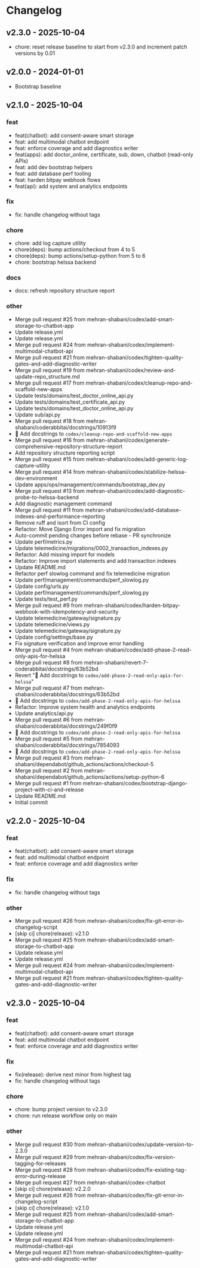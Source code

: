 # Changelog

## v2.3.0 - 2025-10-04
- chore: reset release baseline to start from v2.3.0 and increment patch versions by 0.01

## v2.0.0 - 2024-01-01
- Bootstrap baseline
## v2.1.0 - 2025-10-04
### feat
- feat(chatbot): add consent-aware smart storage
- feat: add multimodal chatbot endpoint
- feat: enforce coverage and add diagnostics writer
- feat(apps): add doctor_online, certificate, sub, down, chatbot (read-only APIs)
- feat: add dev bootstrap helpers
- feat: add database perf tooling
- feat: harden bitpay webhook flows
- feat(api): add system and analytics endpoints

### fix
- fix: handle changelog without tags

### chore
- chore: add log capture utility
- chore(deps): bump actions/checkout from 4 to 5
- chore(deps): bump actions/setup-python from 5 to 6
- chore: bootstrap helssa backend

### docs
- docs: refresh repository structure report

### other
- Merge pull request #25 from mehran-shabani/codex/add-smart-storage-to-chatbot-app
- Update release.yml
- Update release.yml
- Merge pull request #24 from mehran-shabani/codex/implement-multimodal-chatbot-api
- Merge pull request #21 from mehran-shabani/codex/tighten-quality-gates-and-add-diagnostic-writer
- Merge pull request #19 from mehran-shabani/codex/review-and-update-repo_structure.md
- Merge pull request #17 from mehran-shabani/codex/cleanup-repo-and-scaffold-new-apps
- Update tests/domains/test_doctor_online_api.py
- Update tests/domains/test_certificate_api.py
- Update tests/domains/test_doctor_online_api.py
- Update sub/api.py
- Merge pull request #18 from mehran-shabani/coderabbitai/docstrings/10913f9
- 📝 Add docstrings to `codex/cleanup-repo-and-scaffold-new-apps`
- Merge pull request #16 from mehran-shabani/codex/generate-comprehensive-repository-structure-report
- Add repository structure reporting script
- Merge pull request #15 from mehran-shabani/codex/add-generic-log-capture-utility
- Merge pull request #14 from mehran-shabani/codex/stabilize-helssa-dev-environment
- Update apps/ops/management/commands/bootstrap_dev.py
- Merge pull request #13 from mehran-shabani/codex/add-diagnostic-probe-to-helssa-backend
- Add diagnostic management command
- Merge pull request #11 from mehran-shabani/codex/add-database-indexes-and-performance-reporting
- Remove ruff and isort from CI config
- Refactor: Move Django Error import and fix migration
- Auto-commit pending changes before rebase - PR synchronize
- Update perf/metrics.py
- Update telemedicine/migrations/0002_transaction_indexes.py
- Refactor: Add missing import for models
- Refactor: Improve import statements and add transaction indexes
- Update README.md
- Refactor perf slowlog command and fix telemedicine migration
- Update perf/management/commands/perf_slowlog.py
- Update config/urls.py
- Update perf/management/commands/perf_slowlog.py
- Update tests/test_perf.py
- Merge pull request #9 from mehran-shabani/codex/harden-bitpay-webhook-with-idempotency-and-security
- Update telemedicine/gateway/signature.py
- Update telemedicine/views.py
- Update telemedicine/gateway/signature.py
- Update config/settings/base.py
- Fix signature verification and improve error handling
- Merge pull request #4 from mehran-shabani/codex/add-phase-2-read-only-apis-for-helssa
- Merge pull request #8 from mehran-shabani/revert-7-coderabbitai/docstrings/63b52bd
- Revert "📝 Add docstrings to `codex/add-phase-2-read-only-apis-for-helssa`"
- Merge pull request #7 from mehran-shabani/coderabbitai/docstrings/63b52bd
- 📝 Add docstrings to `codex/add-phase-2-read-only-apis-for-helssa`
- Refactor: Improve system health and analytics endpoints
- Update analytics/api.py
- Merge pull request #6 from mehran-shabani/coderabbitai/docstrings/249f0f9
- 📝 Add docstrings to `codex/add-phase-2-read-only-apis-for-helssa`
- Merge pull request #5 from mehran-shabani/coderabbitai/docstrings/7854093
- 📝 Add docstrings to `codex/add-phase-2-read-only-apis-for-helssa`
- Merge pull request #3 from mehran-shabani/dependabot/github_actions/actions/checkout-5
- Merge pull request #2 from mehran-shabani/dependabot/github_actions/actions/setup-python-6
- Merge pull request #1 from mehran-shabani/codex/bootstrap-django-project-with-ci-and-release
- Update README.md
- Initial commit

## v2.2.0 - 2025-10-04
### feat
- feat(chatbot): add consent-aware smart storage
- feat: add multimodal chatbot endpoint
- feat: enforce coverage and add diagnostics writer

### fix
- fix: handle changelog without tags

### other
- Merge pull request #26 from mehran-shabani/codex/fix-git-error-in-changelog-script
- [skip ci] chore(release): v2.1.0
- Merge pull request #25 from mehran-shabani/codex/add-smart-storage-to-chatbot-app
- Update release.yml
- Update release.yml
- Merge pull request #24 from mehran-shabani/codex/implement-multimodal-chatbot-api
- Merge pull request #21 from mehran-shabani/codex/tighten-quality-gates-and-add-diagnostic-writer

## v2.3.0 - 2025-10-04
### feat
- feat(chatbot): add consent-aware smart storage
- feat: add multimodal chatbot endpoint
- feat: enforce coverage and add diagnostics writer

### fix
- fix(release): derive next minor from highest tag
- fix: handle changelog without tags

### chore
- chore: bump project version to v2.3.0
- chore: run release workflow only on main

### other
- Merge pull request #30 from mehran-shabani/codex/update-version-to-2.3.0
- Merge pull request #29 from mehran-shabani/codex/fix-version-tagging-for-releases
- Merge pull request #28 from mehran-shabani/codex/fix-existing-tag-error-during-release
- Merge pull request #27 from mehran-shabani/codex-chatbot
- [skip ci] chore(release): v2.2.0
- Merge pull request #26 from mehran-shabani/codex/fix-git-error-in-changelog-script
- [skip ci] chore(release): v2.1.0
- Merge pull request #25 from mehran-shabani/codex/add-smart-storage-to-chatbot-app
- Update release.yml
- Update release.yml
- Merge pull request #24 from mehran-shabani/codex/implement-multimodal-chatbot-api
- Merge pull request #21 from mehran-shabani/codex/tighten-quality-gates-and-add-diagnostic-writer

